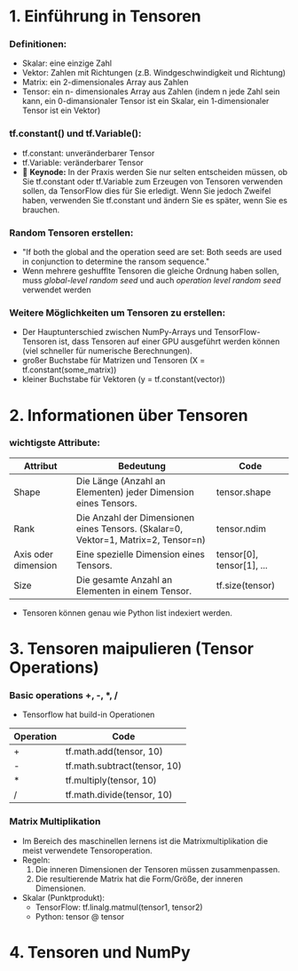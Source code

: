 # 1. Einführung in Tensoren
### Definitionen:
  - Skalar: eine einzige Zahl
  - Vektor: Zahlen mit Richtungen (z.B. Windgeschwindigkeit und Richtung)
  - Matrix: ein 2-dimensionales Array aus Zahlen
  - Tensor: ein n- dimensionales Array aus Zahlen (indem n jede Zahl sein kann, ein 0-dimansionaler Tensor ist ein Skalar, ein 1-dimensionaler Tensor ist ein Vektor)

### tf.constant() und tf.Variable():
  - tf.constant: unveränderbarer Tensor
  - tf.Variable: veränderbarer Tensor
  - 🔑 **Keynode:** In der Praxis werden Sie nur selten entscheiden müssen, ob Sie tf.constant oder tf.Variable zum Erzeugen von Tensoren verwenden sollen, da TensorFlow dies für Sie erledigt. Wenn Sie jedoch Zweifel haben, verwenden Sie tf.constant und ändern Sie es später, wenn Sie es brauchen.

### Random Tensoren erstellen:
  - "If both the global and the operation seed are set: Both seeds are used in conjunction to determine the ransom sequence."
  - Wenn mehrere geshufflte Tensoren die gleiche Ordnung haben sollen, muss *global-level random seed* und auch *operation level random seed* verwendet werden

### Weitere Möglichkeiten um Tensoren zu erstellen:
- Der Hauptunterschied zwischen NumPy-Arrays und TensorFlow-Tensoren ist, dass Tensoren auf einer GPU ausgeführt werden können (viel schneller für numerische Berechnungen).
- großer Buchstabe für Matrizen und Tensoren (X = tf.constant(some_matrix))
- kleiner Buchstabe für Vektoren (y = tf.constant(vector))

# 2. Informationen über Tensoren
### wichtigste Attribute:
|Attribut            |Bedeutung                                                                          |Code                      |
|--------------------|-----------------------------------------------------------------------------------|--------------------------|
|Shape               |Die Länge (Anzahl an Elementen) jeder Dimension eines Tensors.                     |tensor.shape              |
|Rank                |Die Anzahl der Dimensionen eines Tensors. (Skalar=0, Vektor=1, Matrix=2, Tensor=n) |tensor.ndim               |
|Axis oder dimension |Eine spezielle Dimension eines Tensors.                                            |tensor[0], tensor[1], ... |
|Size                |Die gesamte Anzahl an Elementen in einem Tensor.                                   |tf.size(tensor)           |

  - Tensoren können genau wie Python list indexiert werden.

# 3. Tensoren maipulieren (Tensor Operations)
### Basic operations +, -, *, /
  - Tensorflow hat build-in Operationen

|Operation|Code                         |
|---------|-----------------------------|
|+        |tf.math.add(tensor, 10)      |
|-        |tf.math.subtract(tensor, 10) |
|*        |tf.multiply(tensor, 10)      |
|/        |tf.math.divide(tensor, 10)   |

### Matrix Multiplikation
  - Im Bereich des maschinellen lernens ist die Matrixmultiplikation die meist verwendete Tensoroperation.
  - Regeln:
    1. Die inneren Dimensionen der Tensoren müssen zusammenpassen.
    2. Die resultierende Matrix hat die Form/Größe, der inneren Dimensionen.
  - Skalar (Punktprodukt):
    - TensorFlow: tf.linalg.matmul(tensor1, tensor2)
    - Python: tensor @ tensor

# 4. Tensoren und NumPy
